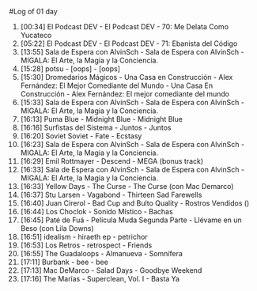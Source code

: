 #Log of 01 day

1. [00:34] El Podcast DEV - El Podcast DEV - 70: Me Delata Como Yucateco
1. [05:22] El Podcast DEV - El Podcast DEV - 71: Ebanista del Código
1. [13:55] Sala de Espera con AlvinSch - Sala de Espera con AlvinSch - MIGALA: El Arte, la Magia y la Conciencia.
1. [15:28] potsu - [oops] - [oops]
1. [15:30] Dromedarios Mágicos - Una Casa en Construcción - Alex Fernández: El Mejor Comediante del Mundo - Una Casa En Construcción - Alex Fernández: El mejor comediante del mundo
1. [15:33] Sala de Espera con AlvinSch - Sala de Espera con AlvinSch - MIGALA: El Arte, la Magia y la Conciencia.
1. [16:13] Puma Blue - Midnight Blue - Midnight Blue
1. [16:16] Surfistas del Sistema - Juntos - Juntos
1. [16:20] Soviet Soviet - Fate - Ecstasy
1. [16:23] Sala de Espera con AlvinSch - Sala de Espera con AlvinSch - MIGALA: El Arte, la Magia y la Conciencia.
1. [16:29] Emil Rottmayer - Descend - MEGA (bonus track)
1. [16:33] Sala de Espera con AlvinSch - Sala de Espera con AlvinSch - MIGALA: El Arte, la Magia y la Conciencia.
1. [16:33] Yellow Days - The Curse - The Curse (con Mac Demarco)
1. [16:37] Stu Larsen - Vagabond - Thirteen Sad Farewells
1. [16:40] Juan Cirerol - Bad Cup and Bulto Quality - Rostros Vendidos ()
1. [16:44] Los Choclok - Sonido Místico - Bachas
1. [16:45] Paté de Fuá - Película Muda Segunda Parte - Llévame en un Beso (con Lila Downs)
1. [16:51] idealism - hiraeth ep - petrichor
1. [16:53] Los Retros - retrospect - Friends
1. [16:55] The Guadaloops - Almanueva - Somnífera
1. [17:11] Burbank - bee - bee
1. [17:13] Mac DeMarco - Salad Days - Goodbye Weekend
1. [17:16] The Marías - Superclean, Vol. I - Basta Ya
